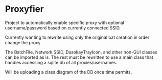 # Proxyfier
Project to automatically enable specific proxy with optional username/password based on currently connected SSID.

Currently wanting to rewrite using only the original bat creation in order change the proxy. 

The BatchFile, Network SSID, DusokayTrayIcon, and other non-GUI classes can be imported as is. The rest must be rewritten 
to use a main class that handles accessing a sqlite db of all proxies/usernames. 


Will be uploading a class diagram of the DB once time permits.
